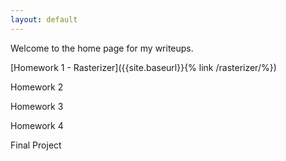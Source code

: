 ```yaml
---
layout: default
---
```

Welcome to the home page for my writeups.
 
[Homework 1 - Rasterizer]({{site.baseurl}}{% link /rasterizer/%})
 
Homework 2
 
Homework 3
 
Homework 4
 
Final Project